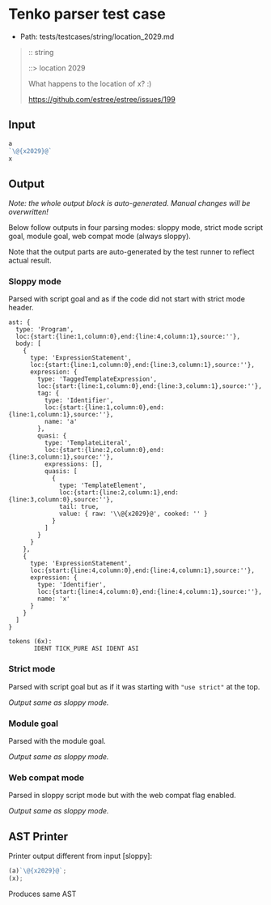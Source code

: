 # Tenko parser test case

- Path: tests/testcases/string/location_2029.md

> :: string
>
> ::> location 2029
>
> What happens to the location of x? :)
>
> https://github.com/estree/estree/issues/199

## Input

`````js
a
`\@{x2029}@`
x
`````

## Output

_Note: the whole output block is auto-generated. Manual changes will be overwritten!_

Below follow outputs in four parsing modes: sloppy mode, strict mode script goal, module goal, web compat mode (always sloppy).

Note that the output parts are auto-generated by the test runner to reflect actual result.

### Sloppy mode

Parsed with script goal and as if the code did not start with strict mode header.

`````
ast: {
  type: 'Program',
  loc:{start:{line:1,column:0},end:{line:4,column:1},source:''},
  body: [
    {
      type: 'ExpressionStatement',
      loc:{start:{line:1,column:0},end:{line:3,column:1},source:''},
      expression: {
        type: 'TaggedTemplateExpression',
        loc:{start:{line:1,column:0},end:{line:3,column:1},source:''},
        tag: {
          type: 'Identifier',
          loc:{start:{line:1,column:0},end:{line:1,column:1},source:''},
          name: 'a'
        },
        quasi: {
          type: 'TemplateLiteral',
          loc:{start:{line:2,column:0},end:{line:3,column:1},source:''},
          expressions: [],
          quasis: [
            {
              type: 'TemplateElement',
              loc:{start:{line:2,column:1},end:{line:3,column:0},source:''},
              tail: true,
              value: { raw: '\\@{x2029}@', cooked: '' }
            }
          ]
        }
      }
    },
    {
      type: 'ExpressionStatement',
      loc:{start:{line:4,column:0},end:{line:4,column:1},source:''},
      expression: {
        type: 'Identifier',
        loc:{start:{line:4,column:0},end:{line:4,column:1},source:''},
        name: 'x'
      }
    }
  ]
}

tokens (6x):
       IDENT TICK_PURE ASI IDENT ASI
`````

### Strict mode

Parsed with script goal but as if it was starting with `"use strict"` at the top.

_Output same as sloppy mode._

### Module goal

Parsed with the module goal.

_Output same as sloppy mode._

### Web compat mode

Parsed in sloppy script mode but with the web compat flag enabled.

_Output same as sloppy mode._

## AST Printer

Printer output different from input [sloppy]:

````js
(a)`\@{x2029}@`;
(x);
````

Produces same AST
